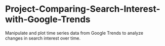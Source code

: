 # Project-Comparing-Search-Interest-with-Google-Trends
Manipulate and plot time series data from Google Trends to analyze changes in search interest over time.
